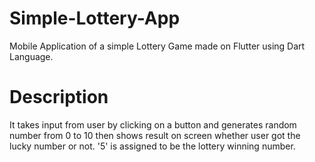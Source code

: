 # Simple-Lottery-App
Mobile Application of a simple Lottery Game made on Flutter using Dart Language.
# Description
It takes input from user by clicking on a button and generates random number from 0 to 10 then shows result on screen whether user got the lucky number or not.
'5' is assigned to be the lottery winning number.
